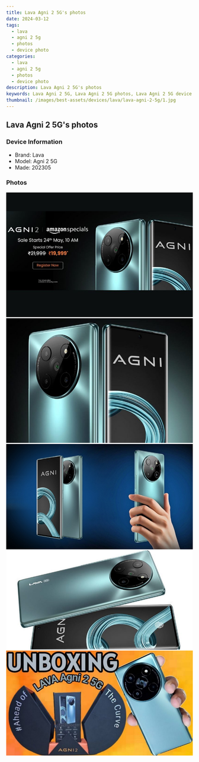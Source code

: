 ```yaml
---
title: Lava Agni 2 5G's photos
date: 2024-03-12
tags: 
  - lava
  - agni 2 5g
  - photos
  - device photo
categories: 
  - lava
  - agni 2 5g
  - photos
  - device photo
description: Lava Agni 2 5G's photos
keywords: Lava Agni 2 5G, Lava Agni 2 5G photos, Lava Agni 2 5G device photo
thumbnail: /images/best-assets/devices/lava/lava-agni-2-5g/1.jpg
---
```


## Lava Agni 2 5G's photos

### Device Information

- Brand: Lava
- Model: Agni 2 5G
- Made: 202305

### Photos

![/images/best-assets/devices/lava/lava-agni-2-5g/1.jpg](/images/best-assets/devices/lava/lava-agni-2-5g/1.jpg)
![/images/best-assets/devices/lava/lava-agni-2-5g/2.jpg](/images/best-assets/devices/lava/lava-agni-2-5g/2.jpg)
![/images/best-assets/devices/lava/lava-agni-2-5g/3.jpg](/images/best-assets/devices/lava/lava-agni-2-5g/3.jpg)
![/images/best-assets/devices/lava/lava-agni-2-5g/4.jpg](/images/best-assets/devices/lava/lava-agni-2-5g/4.jpg)
![/images/best-assets/devices/lava/lava-agni-2-5g/5.jpg](/images/best-assets/devices/lava/lava-agni-2-5g/5.jpg)
